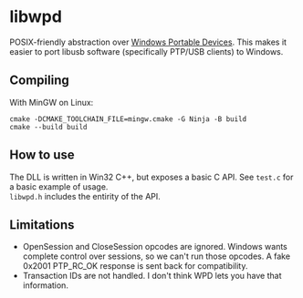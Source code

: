 # libwpd
POSIX-friendly abstraction over [Windows Portable Devices](https://learn.microsoft.com/en-us/windows/win32/windows-portable-devices). This makes it easier to port libusb software (specifically PTP/USB clients) to Windows.

## Compiling
With MinGW on Linux:
```
cmake -DCMAKE_TOOLCHAIN_FILE=mingw.cmake -G Ninja -B build
cmake --build build
```

## How to use
The DLL is written in Win32 C++, but exposes a basic C API. See `test.c` for a basic example of usage.  
`libwpd.h` includes the entirity of the API.

## Limitations
- OpenSession and CloseSession opcodes are ignored. Windows wants complete control over sessions, so we can't run those opcodes. A fake 0x2001 PTP_RC_OK response is sent back for compatibility.
- Transaction IDs are not handled. I don't think WPD lets you have that information.
